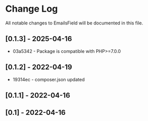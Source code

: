 Change Log
==========

All notable changes to EmailsField will be documented in this file.

## [0.1.3] - 2025-04-16

* 03a5342 - Package is compatible with PHP>=7.0.0

## [0.1.2] - 2022-04-19

* 19314ec - composer.json updated

## [0.1.1] - 2022-04-16

## [0.1] - 2022-04-16
